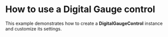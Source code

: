 # How to use a Digital Gauge control


<p>This example demonstrates  how to create a  <strong>DigitalGa</strong><strong>ugeControl</strong> instance and customize its settings. </p>

<br/>


